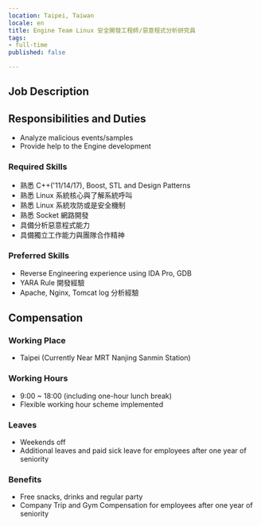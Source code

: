 ```yaml
---
location: Taipei, Taiwan
locale: en
title: Engine Team Linux 安全開發工程師/惡意程式分析研究員
tags:
- full-time
published: false

---
```

## **Job Description**

## Responsibilities and Duties

* Analyze malicious events/samples
* Provide help to the Engine development

### Required Skills

* 熟悉 C++('11/14/17), Boost, STL and Design Patterns
* 熟悉 Linux 系統核心與了解系統呼叫
* 熟悉 Linux 系統攻防或是安全機制
* 熟悉 Socket 網路開發
* 具備分析惡意程式能力
* 具備獨立工作能力與團隊合作精神

### Preferred Skills

* Reverse Engineering experience using IDA Pro, GDB
* YARA Rule 開發經驗
* Apache, Nginx, Tomcat log 分析經驗

## Compensation

### Working Place

* Taipei (Currently Near MRT Nanjing Sanmin Station)

### Working Hours

* 9:00 ~ 18:00 (including one-hour lunch break)
* Flexible working hour scheme implemented

### Leaves

* Weekends off
* Additional leaves and paid sick leave for employees after one year of seniority

### Benefits

* Free snacks, drinks and regular party
* Company Trip and Gym Compensation for employees after one year of seniority